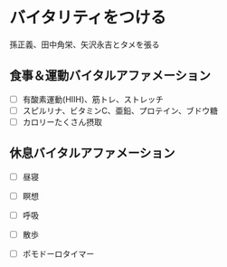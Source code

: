 # バイタリティをつける
孫正義、田中角栄、矢沢永吉とタメを張る
## 食事＆運動バイタルアファメーション
 - [ ] 有酸素運動(HIIH)、筋トレ、ストレッチ
 - [ ] スピルリナ、ビタミンC、亜鉛、プロテイン、ブドウ糖
 - [ ] カロリーたくさん摂取
 
 ## 休息バイタルアファメーション
 - [ ] 昼寝
 - [ ] 瞑想
 - [ ] 呼吸
 - [ ] 散歩
 - [ ] ポモドーロタイマー
 
